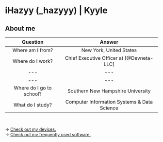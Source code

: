 # iHazyy (_hazyyy) | Kyyle

## About me
| Question                      | Answer                                           |
| :---------------------------: | :----------------------------------------------: |
| Where am I from?              | New York, United States                          |
| Where do I work?              | Chief Executive Officer at [@Devneta-LLC]        |
| ---                           | ---                                              |
| ---                           | ---                                              |
| Where do I go to school?      | Southern New Hampshire University                |
| What do I study?              | Computer Information Systems & Data Science      |



<br>

→ [Check out my devices.](https://github.com/iHazyy/Hazy/blob/master/Tech/devices.md) <br />
→ [Check out my frequently used software.](https://github.com/iHazyy/Hazy/blob/master/Tech/software.md)
